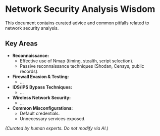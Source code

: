 # Network Security Analysis Wisdom

This document contains curated advice and common pitfalls related to network security analysis.

## Key Areas

- **Reconnaissance:**
  - Effective use of Nmap (timing, stealth, script selection).
  - Passive reconnaissance techniques (Shodan, Censys, public records).
- **Firewall Evasion & Testing:**
  - ...
- **IDS/IPS Bypass Techniques:**
  - ...
- **Wireless Network Security:**
  - ...
- **Common Misconfigurations:**
  - Default credentials.
  - Unnecessary services exposed.

*(Curated by human experts. Do not modify via AI.)* 